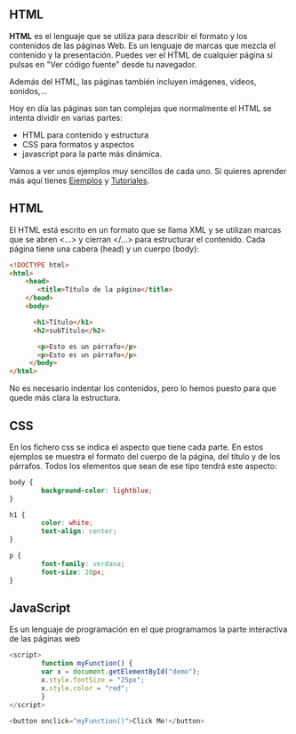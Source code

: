 ## HTML


**HTML** es el lenguaje que se utiliza para describir el formato y los contenidos de las páginas Web. Es un lenguaje de marcas que mezcla el contenido y la presentación. Puedes ver el HTML de cualquier página si pulsas en "Ver código fuente" desde tu navegador.

Además del HTML, las páginas también incluyen imágenes, vídeos, sonidos,...

Hoy en día las páginas son tan complejas que normalmente el HTML se intenta dividir en varias partes:

* HTML para contenido y estructura
* CSS para formatos y aspectos
* javascript para la parte más dinámica.

Vamos a ver unos ejemplos muy sencillos de cada uno. Si quieres aprender más aquí tienes [Ejemplos](https://www.w3schools.com/) y [Tutoriales](http://www.htmldog.com/).

## HTML

El HTML está escrito en un formato que se llama XML y se utilizan marcas que se abren <...>  y cierran </...> para estructurar el contenido. Cada página tiene una cabera (head) y un cuerpo (body):

```html
<!DOCTYPE html>
<html>
    <head>
       <title>Título de la página</title>
    </head>
    <body>

      <h1>Título</h1>
      <h2>subTítulo</h2>

       <p>Esto es un párrafo</p>
       <p>Esto es un párrafo</p>
     </body>
</html>
```

No es necesario indentar los contenidos, pero lo hemos puesto para que quede más clara la estructura.

## CSS

En los fichero css se indica el aspecto que tiene cada parte. En estos ejemplos se muestra el formato del cuerpo de la página, del título y de los párrafos. Todos los elementos que sean de ese tipo tendrá este aspecto:

```css
body {
        background-color: lightblue;
}

h1 {
        color: white;
        text-align: center;
}

p {
        font-family: verdana;
        font-size: 20px;
}
```

## JavaScript

Es un lenguaje de programación en el que programamos la parte interactiva de las páginas web

```javascript
<script>
        function myFunction() {
        var x = document.getElementById("demo");
        x.style.fontSize = "25px"; 
        x.style.color = "red"; 
        }
</script>

<button onclick="myFunction()">Click Me!</button>
```


